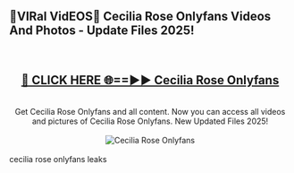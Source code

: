 <h2>🔴VIRal VidEOS🔴 Cecilia Rose Onlyfans Videos And Photos - Update Files 2025!</h2>
<br>
<div align="center">
<h2><a href="https://virallinks.top/odZfE0" rel="nofollow">🔴 CLICK HERE 🌐==►► Cecilia Rose Onlyfans</a></h2>
<br>
Get Cecilia Rose Onlyfans and all content. Now you can access all videos and pictures of Cecilia Rose Onlyfans. New Updated Files 2025!
<br>
<br>
<a href="https://virallinks.top/odZfE0" rel="nofollow" data-target="animated-image.originalLink"><img src="https://i.imgur.com/dJHk4Zq.gif)" alt="Cecilia Rose Onlyfans" style="max-width: 100%; display: inline-block;" data-target="animated-image.originalImage"></a>
</div>
<br>
cecilia rose onlyfans leaks